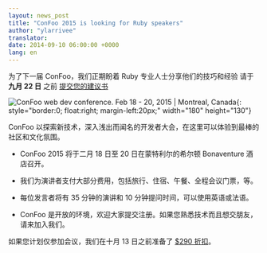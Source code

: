 ```yaml
---
layout: news_post
title: "ConFoo 2015 is looking for Ruby speakers"
author: "ylarrivee"
translator:
date: 2014-09-10 06:00:00 +0000
lang: en
---
```


为了下一届 ConFoo，我们正期盼着 Ruby 专业人士分享他们的技巧和经验
请于  **九月 22 日** 之前 [提交您的建议书][1]

![ConFoo web dev conference. Feb 18 - 20, 2015 &#124; Montreal, Canada][logo]{: style="border:0; float:right; margin-left:20px;" width="180" height="130"}

ConFoo 以探索新技术，深入浅出而闻名的开发者大会，在这里可以体验到最棒的社区和文化氛围。 

 * ConFoo 2015 将于二月 18 日至 20 日在蒙特利尔的希尔顿 Bonaventure 酒店召开。

 * 我们为演讲者支付大部分费用，包括旅行、住宿、午餐、全程会议门票，等。

 * 每位发言者将有 35 分钟的演讲和 10 分钟提问时间，可以使用英语或法语。

 * ConFoo 是开放的环境，欢迎大家提交注册。如果您熟悉技术而且想交朋友，请来加入我们。

如果您计划仅参加会议，我们在十月 13 日之前准备了
[$290 折扣][2]。 

[logo]: http://confoo.ca/images/propaganda/2015/en/like.gif
[1]: http://confoo.ca/en/call-for-papers
[2]: http://confoo.ca/en/register
